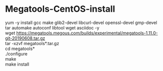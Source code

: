 # Megatools-CentOS-install  
yum -y install gcc make glib2-devel libcurl-devel openssl-devel gmp-devel tar automake autoconf libtool wget asciidoc -y  
wget https://megatools.megous.com/builds/experimental/megatools-1.11.0-git-20190608.tar.gz  
tar -xzvf megatools*.tar.gz  
cd megatools*  
./configure  
make  
make install
